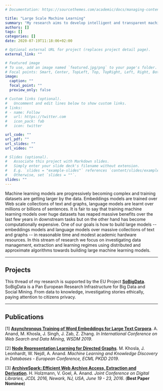 ```yaml
---
# Documentation: https://sourcethemes.com/academic/docs/managing-content/

title: "Large Scale Machine Learning"
summary: "My research aims to develop intelligent and transparent machine learning approaches to help humans find relevant information. "
authors: []
tags: []
categories: []
date: 2020-07-19T11:18:06+02:00

# Optional external URL for project (replaces project detail page).
external_link: ""

# Featured image
# To use, add an image named `featured.jpg/png` to your page's folder.
# Focal points: Smart, Center, TopLeft, Top, TopRight, Left, Right, BottomLeft, Bottom, BottomRight.
image:
  caption: ""
  focal_point: ""
  preview_only: false

# Custom links (optional).
#   Uncomment and edit lines below to show custom links.
# links:
# - name: Follow
#   url: https://twitter.com
#   icon_pack: fab
#   icon: twitter

url_code: ""
url_pdf: ""
url_slides: ""
url_video: ""

# Slides (optional).
#   Associate this project with Markdown slides.
#   Simply enter your slide deck's filename without extension.
#   E.g. `slides = "example-slides"` references `content/slides/example-slides.md`.
#   Otherwise, set `slides = ""`.
slides: ""
---
```


Machine learning models are progressively becoming complex and training datasets are getting larger by the data. Embeddings models are trained over Web scale collections of text and graphs, language models are learnt over millions or billions of sentences. It is fair to say that training machine learning models over huge datasets has reaped massive benefits over the last few years in downstream tasks but on the other hand has become computationally expensive. One of our goals is how to build large models -- embeddings models and language models over massive collections of text and graphs -- in reasonable time and modest academic hardware resources. In this stream of research we focus on investigating data management, extraction and learning regimes using distributed and approximate algorithms towards building large machine learning models.

---
## Projects

This thread of my research is supported by the EU Project **[SoBigData](http://www.sobigdata.eu/index)**.
SoBigData is a Pan European Research Infrastructure for Big Data and Social Mining.
From data to knowledge, investigating stories ethically, paying attention to citizens privacy.

---
## Publications

[1] **[Asynchronous Training of Word Embeddings for Large Text Corpora](https://doi.org/10.1145/3289600.3291011)**. A. Anand, M. Khosla, J. Singh, J. Zab, Z. Zhang. <em>In International Conference on Web Search and Data Mining, WSDM 2019</em>.

[2] **[Node Representation Learning for Directed Graphs](https://doi.org/10.1007/978-3-030-46150-8_24)**.  M. Khosla, J. Leonhardt, W. Nejdl, A. Anand. <em>Machine Learning and Knowledge Discovery in Databases - European Conference, ECML PKDD 2019</em>.

[3] **[ArchiveSpark: Efficient Web Archive Access, Extraction and Derivation](https://doi.org/10.1145/2910896.2910902)**. H. Holzmann, V. Goel, A. Anand. <em>Joint Conference on Digital Libraries, JCDL 2016, Newark, NJ, USA, June 19 - 23, 2016</em>. (**Best Paper Nominee**)
